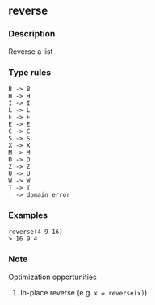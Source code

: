 ## reverse

### Description

Reverse a list

### Type rules

```
B -> B
H -> H
I -> I
L -> L
F -> F
E -> E
C -> C
S -> S
X -> X
M -> M
D -> D
Z -> Z
U -> U
W -> W
T -> T
_ -> domain error
```

### Examples

```
reverse(4 9 16)
> 16 9 4
```

### Note

Optimization opportunities

1. In-place reverse (e.g. `x = reverse(x)`)

